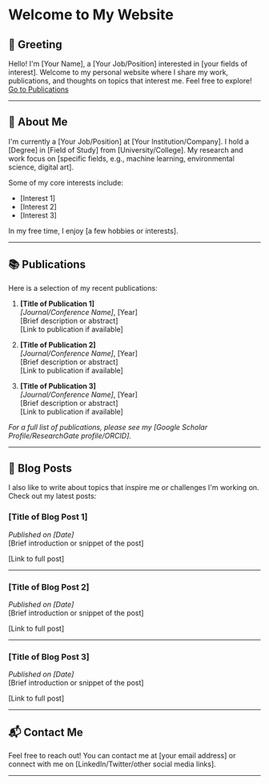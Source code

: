 # Welcome to My Website

## 👋 Greeting
Hello! I'm [Your Name], a [Your Job/Position] interested in [your fields of interest]. Welcome to my personal website where I share my work, publications, and thoughts on topics that interest me. Feel free to explore! [Go to Publications](#publications) 

---

## 📖 About Me
I'm currently a [Your Job/Position] at [Your Institution/Company]. I hold a [Degree] in [Field of Study] from [University/College]. My research and work focus on [specific fields, e.g., machine learning, environmental science, digital art].

Some of my core interests include:
- [Interest 1]
- [Interest 2]
- [Interest 3]

In my free time, I enjoy [a few hobbies or interests].

---

## 📚 Publications
Here is a selection of my recent publications:

1. **[Title of Publication 1]**  
   _[Journal/Conference Name]_, [Year]  
   [Brief description or abstract]  
   [Link to publication if available]

2. **[Title of Publication 2]**  
   _[Journal/Conference Name]_, [Year]  
   [Brief description or abstract]  
   [Link to publication if available]

3. **[Title of Publication 3]**  
   _[Journal/Conference Name]_, [Year]  
   [Brief description or abstract]  
   [Link to publication if available]

*For a full list of publications, please see my [Google Scholar Profile/ResearchGate profile/ORCID].*

---

## 📝 Blog Posts
I also like to write about topics that inspire me or challenges I'm working on. Check out my latest posts:

### [Title of Blog Post 1]
*Published on [Date]*  
[Brief introduction or snippet of the post]

[Link to full post]

---

### [Title of Blog Post 2]
*Published on [Date]*  
[Brief introduction or snippet of the post]

[Link to full post]

---

### [Title of Blog Post 3]
*Published on [Date]*  
[Brief introduction or snippet of the post]

[Link to full post]

---

## 📬 Contact Me
Feel free to reach out! You can contact me at [your email address] or connect with me on [LinkedIn/Twitter/other social media links].

---

